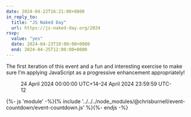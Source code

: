 ```yaml
---
date: 2024-04-22T16:21:00+0800
in_reply_to:
  title: "JS Naked Day"
  url: https://js-naked-day.org/2024
rsvp:
  value: "yes"
  date: 2024-04-23T10:00:00+0000
  end: 2024-04-25T12:00:00+0000
---
```


The first iteration of this event and a fun and interesting exercise to make sure I’m applying JavaScript as a progressive enhancement appropriately!

<!-- end excerpt -->

<figure class=" [ box ] [ gamma ] [ requires-js ] ">
	<event-countdown name="JS Naked Day 2024"{% if '2024-04-23T10:00:00+00:00' | isUpcoming(2) %} max-division="hour"{% endif %}><time start datetime="2024-04-23T10:00:00+0000">24 April 2024 00:00:00 UTC+14</time>–<time end datetime="2024-04-25T12:00:00+0000">24 April 2024 23:59:59 UTC-12</time></event-countdown>
</figure>

{%- js 'module' -%}{% include '../../../node_modules/@chrisburnell/event-countdown/event-countdown.js' %}{%- endjs -%}
